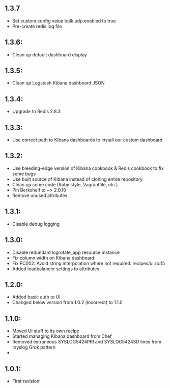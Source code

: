 ## 1.3.7

* Set custom config value bulk.udp.enabled to true
* Pre-create redis log file

## 1.3.6:

* Clean up default dashboard display

## 1.3.5:

* Clean up Logstash Kibana dashboard JSON

## 1.3.4:

* Upgrade to Redis 2.8.3

## 1.3.3:

* Use correct path to Kibana dashboards to install our custom dashboard

## 1.3.2:

* Use bleeding-edge version of Kibana cookbook & Redis cookbook to fix some bugs
* Use built source of Kibana instead of cloning entire repository
* Clean up some code (Ruby style, Vagrantfile, etc.)
* Pin Berkshelf to ~> 2.0.10
* Remove unused attributes

## 1.3.1:

* Disable debug logging

## 1.3.0:

* Disable redundant logrotate_app resource instance
* Fix column width on Kibana dashboard
* Fix FC002: Avoid string interpolation where not required: recipes/ui.rb:15
* Added loadbalancer settings to attributes

## 1.2.0:

* Added basic auth to UI
* Changed below version from 1.0.2 (incorrect) to 1.1.0

## 1.1.0:

* Moved UI stuff to its own recipe
* Started managing Kibana dashboard from Chef
* Removed extraneous SYSLOG5424PRI and SYSLOG5424SD lines from rsyslog Grok pattern
*

## 1.0.1:

* First revision!

